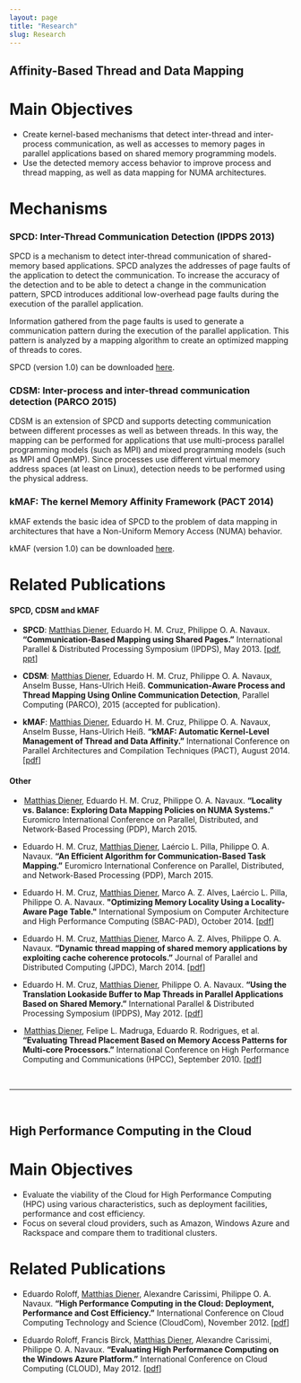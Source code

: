 ```yaml
---
layout: page
title: "Research"
slug: Research
---
```


## Affinity-Based Thread and Data Mapping

# Main Objectives

* Create kernel-based mechanisms that detect inter-thread and inter-process communication, as well as accesses to memory pages in parallel applications based on shared memory programming models.
* Use the detected memory access behavior to improve process and thread mapping, as well as data mapping for NUMA architectures.


# Mechanisms

### SPCD: Inter-Thread Communication Detection (IPDPS 2013)

SPCD is a mechanism to detect inter-thread communication of shared-memory based applications. SPCD analyzes the addresses of page faults of the application to detect the communication. To increase the accuracy of the detection and to be able to detect a change in the communication pattern, SPCD introduces additional low-overhead page faults during the execution of the parallel application.

Information gathered from the page faults is used to generate a communication pattern during the execution of the parallel application.
This pattern is analyzed by a mapping algorithm to create an optimized mapping of threads to cores.

SPCD (version 1.0) can be downloaded [here](../files/spcd-1.0.tar.gz).

### CDSM: Inter-process and inter-thread communication detection (PARCO 2015)

CDSM is an extension of SPCD and supports detecting communication between different processes as well as between threads. In this way, the mapping can be performed for applications that use multi-process parallel programming models (such as MPI) and mixed programming models (such as MPI and OpenMP).
Since processes use different virtual memory address spaces (at least on Linux), detection needs to be performed using the physical address.

### kMAF: The kernel Memory Affinity Framework (PACT 2014)

kMAF extends the basic idea of SPCD to the problem of data mapping in architectures that have a Non-Uniform Memory Access (NUMA) behavior.

kMAF (version 1.0) can be downloaded [here](../files/kmaf-1.0.tar.xz).

# Related Publications


#### SPCD, CDSM and kMAF
* **SPCD**: <u>Matthias Diener</u>, Eduardo H. M. Cruz, Philippe O. A. Navaux. **“Communication-Based Mapping using Shared Pages.”** International Parallel & Distributed Processing Symposium (IPDPS), May 2013. [[pdf](../files/2013-IPDPS-SPCD.pdf), [ppt](../files/2013-IPDPS-SPCD-presentation.pdf)]

* **CDSM**: <u>Matthias Diener</u>, Eduardo H. M. Cruz, Philippe O. A. Navaux, Anselm Busse, Hans-Ulrich Heiß. **Communication-Aware Process and Thread Mapping Using Online Communication Detection**, Parallel Computing (PARCO), 2015 (accepted for publication).

* **kMAF**: <u>Matthias Diener</u>, Eduardo H. M. Cruz, Philippe O. A. Navaux, Anselm Busse, Hans-Ulrich Heiß. **“kMAF: Automatic Kernel-Level Management of Thread and Data Affinity.”** International Conference on Parallel Architectures and Compilation Techniques (PACT), August 2014.
[[pdf](../files/2014-PACT-kMAF.pdf)]

#### Other

* &thinsp;<u>Matthias Diener</u>, Eduardo H. M. Cruz, Philippe O. A. Navaux. **“Locality vs. Balance: Exploring Data Mapping Policies on NUMA Systems.”** Euromicro International Conference on Parallel, Distributed, and Network­-Based Processing (PDP), March 2015.

* Eduardo H. M. Cruz, <u>Matthias Diener</u>, Laércio L. Pilla, Philippe O. A. Navaux. **“An Efficient Algorithm for Communication­-Based Task Mapping.”** Euromicro International Conference on Parallel, Distributed, and Network­-Based Processing (PDP), March 2015.

* Eduardo H. M. Cruz, <u>Matthias Diener</u>, Marco A. Z. Alves, Laércio L. Pilla, Philippe O. A. Navaux. **"Optimizing Memory Locality Using a Locality-Aware Page Table."**  International Symposium on Computer Architecture and High Performance Computing (SBAC-PAD), October 2014. [[pdf](../files/2014-SBAC-LAPT.pdf)]

* Eduardo H. M. Cruz, <u>Matthias Diener</u>, Marco A. Z. Alves, Philippe O. A. Navaux. **“Dynamic thread mapping of shared memory applications by exploiting cache coherence protocols.”** Journal of Parallel and Distributed Computing (JPDC), March 2014. [[pdf](../files/2014-JPDC-CohMap.pdf)]

* Eduardo H. M. Cruz, <u>Matthias Diener</u>, Philippe O. A. Navaux. **“Using the Translation Lookaside Buffer to Map Threads in Parallel Applications Based on Shared Memory.”** International Parallel & Distributed Processing Symposium (IPDPS), May 2012. [[pdf](../files/2012-IPDPS-TLB.pdf)]

* &thinsp;<u>Matthias Diener</u>, Felipe L. Madruga, Eduardo R. Rodrigues, et al. **“Evaluating Thread Placement Based on Memory Access Patterns for Multi-core Processors.”** International Conference on High Performance Computing and Communications (HPCC), September 2010. [[pdf](../files/2010-HPCC-SimpleMap.pdf)]

<br />

----

<br />

## High Performance Computing in the Cloud

# Main Objectives

* Evaluate the viability of the Cloud for High Performance Computing (HPC) using various characteristics, such as deployment facilities, performance and cost efficiency.
* Focus on several cloud providers, such as Amazon, Windows Azure and Rackspace and compare them to traditional clusters.

# Related Publications
* Eduardo Roloff, <u>Matthias Diener</u>, Alexandre Carissimi, Philippe O. A. Navaux. **“High Performance Computing in the Cloud: Deployment, Performance and Cost Efficiency.”** International Conference on Cloud Computing Technology and Science (CloudCom), November 2012. [[pdf](../files/2012-CloudCom-CloudMPI.pdf)]

* Eduardo Roloff, Francis Birck, <u>Matthias Diener</u>, Alexandre Carissimi, Philippe O. A. Navaux. **“Evaluating High Performance Computing on the Windows Azure Platform.”** International Conference on Cloud Computing (CLOUD), May 2012. [[pdf](../files/2012-CLOUD-Azure.pdf)]
